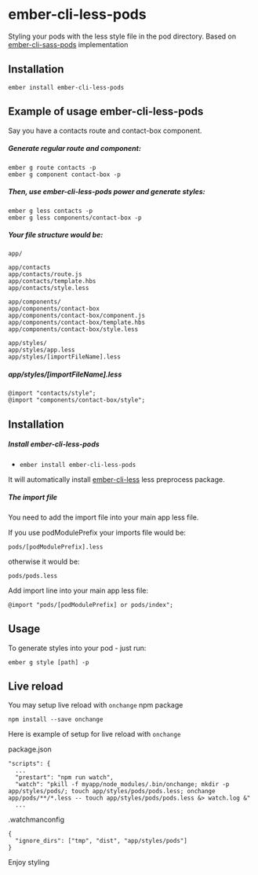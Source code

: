 # ember-cli-less-pods

Styling your pods with the less style file in the pod directory.
Based on [ember-cli-sass-pods](https://github.com/justtal/ember-cli-sass-pods) implementation
 
## Installation

```
ember install ember-cli-less-pods 
```


## Example of usage ember-cli-less-pods
Say you have a contacts route and contact-box component.

##### Generate regular route and component:
```
ember g route contacts -p
ember g component contact-box -p
```
##### Then, use ember-cli-less-pods power and generate styles:
```
ember g less contacts -p
ember g less components/contact-box -p
```

##### Your file structure would be:
```
app/

app/contacts
app/contacts/route.js
app/contacts/template.hbs
app/contacts/style.less

app/components/
app/components/contact-box
app/components/contact-box/component.js
app/components/contact-box/template.hbs
app/components/contact-box/style.less

app/styles/
app/styles/app.less
app/styles/[importFileName].less
```
##### app/styles/[importFileName].less
```
@import "contacts/style";
@import "components/contact-box/style";
```

## Installation

##### Install ember-cli-less-pods

* `ember install ember-cli-less-pods`

It will automatically install [ember-cli-less](https://github.com/aexmachina/ember-cli-less#ember-cli-less) less preprocess package.

##### The import file
You need to add the import file into your main app less file.

If you use podModulePrefix your imports file would be:
```
pods/[podModulePrefix].less
```
otherwise it would be:
```
pods/pods.less
```
Add import line into your main app less file:

```
@import "pods/[podModulePrefix] or pods/index";
```

## Usage

To generate styles into your pod - just run:

```
ember g style [path] -p
```

## Live reload
You may setup live reload with `onchange` npm package 
```
npm install --save onchange
```
Here is example of setup for live reload with `onchange` 

package.json
```
"scripts": {
  ...
  "prestart": "npm run watch",
  "watch": "pkill -f myapp/node_modules/.bin/onchange; mkdir -p app/styles/pods/; touch app/styles/pods/pods.less; onchange app/pods/**/*.less -- touch app/styles/pods/pods.less &> watch.log &"
  ...
```
.watchmanconfig
```
{
  "ignore_dirs": ["tmp", "dist", "app/styles/pods"]
}
```

Enjoy styling
